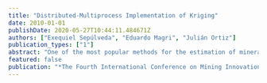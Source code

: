 ```yaml
---
title: "Distributed-Multiprocess Implementation of Kriging"
date: 2010-01-01
publishDate: 2020-05-27T10:44:11.484671Z
authors: ["Exequiel Sepúlveda", "Eduardo Magri", "Julián Ortiz"]
publication_types: ["1"]
abstract: "One of the most popular methods for the estimation of mineral resources is kriging. It allows estimating a variable in a block model from a set of conditioning data, making use of the spatial continuity, through the variogram. In many cases, these models consider tens of millions of blocks and are conditioned to hundreds of thousands samples. Therefore, any estimation software must be able to handle this amount of information, and, in addition, it must be capable of computing the model in a reasonable time. Most available softwares have been designed and implemented under a sequential programming paradigm, and consequently, do not take advantage of the available capacity offered by today's computers, based on multicore architectures. We propose a distributed-multiprocess implementation to improve the performance of this estimation algorithm, considering two main focuses: 1. Use of efficient algorithms for the different issues involved in the estimation by kriging (search and solving of systems of linear equations). 2. Implementation of the algorithm in a parallel setting, in order to distribute the computation effort in several processes. The first focus is approached using kd-trees and specific algorithms for the solution of systems of linear equations with symmetry. The second focus is resolved modifying the kriging algorithm to fit specific strategies for the use of multiple processes and distributing the computation load, reducing significantly the computation time for large estimation models. In addition to this, some tools are used for specific homogeneous systems of processors (clusters) to reduce even more the running time of the estimation. We show a case study to demonstrate the improvements in computation time from three different perspectives: 1) using the multicore capacity; 2) improving in a distributed framework (cluster); and 3) speed up due to the use of specific tools for a homogeneous cluster."
featured: false
publication: "*The Fourth International Conference on Mining Innovation*"
---
```


